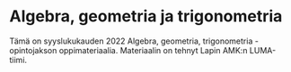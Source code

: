 # Algebra, geometria ja trigonometria

Tämä on syyslukukauden 2022 Algebra, geometria, trigonometria -opintojakson oppimateriaalia. Materiaalin on tehnyt Lapin AMK:n LUMA-tiimi.
